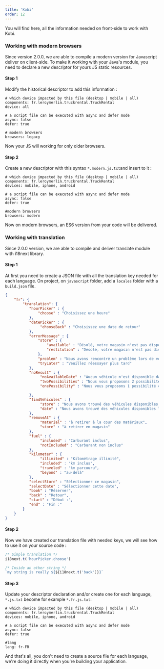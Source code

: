 ```yaml
---
title: 'Kobi'
order: 12
---
```


You will find here, all the information needed on front-side to work with Kobi. 

### Working with modern browsers 

Since version 2.0.0, we are able to compile a modern version for Javascript deliver on client-side. To make it working with your Java's module, you need to declare a new descriptor for yours JS static resources. 

#### Step 1 

Modify the historical descriptor to add this information :  

```
# which device impacted by this file (desktop | mobile | all)
components: fr.leroymerlin.truckrental.TruckRental
device: all

# a script file can be executed with async and defer mode
async: false
defer: true

# modern browsers
browsers: legacy
```

Now your JS will working for only older browsers. 

#### Step 2 

Create a new descriptor with this syntax `*.modern.js.txt`and insert to it : 

```
# which device impacted by this file (desktop | mobile | all)
components: fr.leroymerlin.truckrental.TruckRental
devices: mobile, iphone, android

# a script file can be executed with async and defer mode
async: false
defer: true

#modern browsers
browsers: modern
```

Now on modern browsers, an ES6 version from your code will be delivered. 

### Working with translation 

Since 2.0.0 version, we are able to compile and deliver translate module with i18next library. 

#### Step 1

At first you need to create a JSON file with all the translation key needed for each language. On project, on `javascript` folder, add a `locales` folder with a `build.json` file.

```json
{
    "fr": {
        "translation": {
           "hourPicker" : {
               "choose" : "Choisissez une heure"
           },
           "datePicker" : {
                "chooseBack" : "Choisissez une date de retour"
           },
           "errorMessage" : {
               "store" : {
                   "available" : "Désolé, votre magasin n'est pas disponible à cette date pour l'obtention d'un véhicule",
                   "restitution" : "Désolé, votre magasin n'est pas disponible à cette date pour la restitution d'un véhicule"
               },
               "problem" : "Nous avons rencontré un problème lors de votre demande",
               "tryLater" : "Veuillez réessayer plus tard"
           },
           "noResult" : {
                "noAvailableDate" : "Aucun véhicule n'est disponible dans le magasin avec les dates sélectionnées.",
                "twoPossibilities" : "Nous vous proposons 2 possibilités ci-dessous.",
                "onePossibility" : "Nous vous proposons 1 possibilité ci-dessous."

           },
           "findVehicules" : {
                "store" : "Nous avons trouvé des véhicules disponibles à",
                "date" : "Nous avons trouvé des véhicules disponibles le"
           },
           "removeAt" : {
                "material" : "à retirer à la cour des matériaux",
                "store" : "à retirer en magasin"
           },
           "fuel" : {
                "included" : "Carburant inclus",
                "notIncluded" : "Carburant non inclus"
           },
           "kilometer" : {
                "illimited" : "Kilométrage illimité",
                "included" : "km inclus",
                "traveled" : "km parcouru",
                "beyond" : "au-delà"
           },
           "selectStore" : "Sélectionner ce magasin",
           "selectDate" : "Sélectionner cette date",
           "book" : "Réserver",
           "back" : "Retour",
           "start" : "Début :",
           "end" : "Fin :"
        }
    }
}
```

#### Step 2 

Now we have created our translation file with needed keys, we will see how to use it on your source code : 

```js
/* Simple translation */ 
i18next.t('hourPicker.choose')

/* Inside an other string */ 
`my string is really ${${i18next.t('back')}}`
```

#### Step 3 

Update your descriptor declaration and/or create one for each language, `*.js.txt` become for example `*.fr.js.txt`: 

```
# which device impacted by this file (desktop | mobile | all)
components: fr.leroymerlin.truckrental.TruckRental
devices: mobile, iphone, android

# a script file can be executed with async and defer mode
async: false
defer: true

#lang 
lang: fr-FR
```

And that's all, you don't need to create a source file for each language, we're doing it directly when you're building your application. 